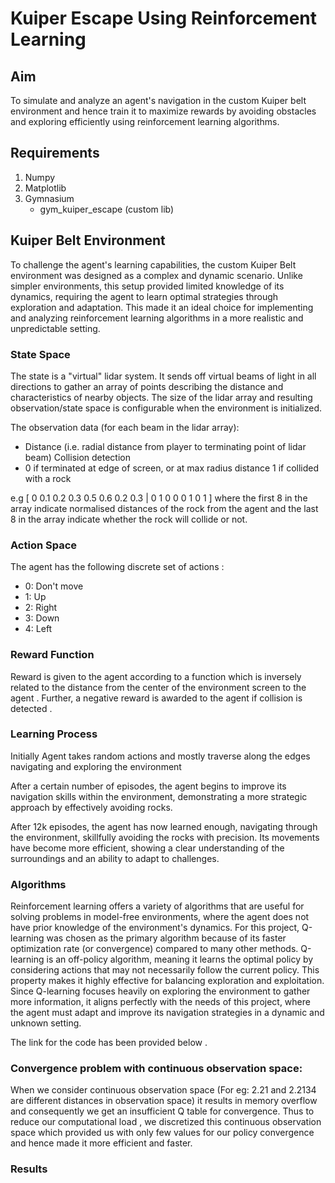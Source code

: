 # Kuiper Escape Using Reinforcement Learning


## Aim
 To simulate and analyze an agent's navigation in the custom Kuiper belt environment and hence train it to maximize rewards by avoiding obstacles and exploring efficiently using reinforcement learning algorithms.


## Requirements
1. Numpy
2. Matplotlib
3. Gymnasium
   - gym_kuiper_escape (custom lib)

## Kuiper Belt Environment
To challenge the agent's learning capabilities, the custom Kuiper Belt environment was designed as a complex and dynamic scenario. Unlike simpler environments, this setup provided limited knowledge of its dynamics, requiring the agent to learn optimal strategies through exploration and adaptation. This made it an ideal choice for implementing and analyzing reinforcement learning algorithms in a more realistic and unpredictable setting.


### State Space
The state is a "virtual" lidar system. It sends off virtual beams of light in all directions to gather an array of points describing the distance and characteristics of nearby objects. The size of the lidar array and resulting observation/state space is configurable when the environment is initialized.

The observation data (for each beam in the lidar array):
- Distance (i.e. radial distance from player to terminating point of lidar beam) Collision detection
- 0 if terminated at edge of screen, or at max radius distance 1 if collided with a rock

e.g [ 0 0.1 0.2 0.3 0.5 0.6 0.2 0.3 | 0 1 0 0 0 1 0 1 ] where the first 8 in the array indicate normalised distances of the rock from the agent and the last 8 in the array indicate whether the rock will collide or not.




### Action Space
The agent has the following discrete set of actions :
- 0: Don't move
- 1: Up
- 2: Right
- 3: Down
- 4: Left




### Reward Function
Reward is given to the agent according to a function which is inversely related to the distance from the center of the environment screen to the agent . Further, a negative reward is awarded to the agent if collision is detected .


### Learning Process
Initially Agent takes random actions and mostly traverse along the edges navigating and exploring the environment




After a certain number of episodes, the agent begins to improve its navigation skills within the environment, demonstrating a more strategic approach by effectively avoiding rocks.





After 12k episodes, the agent has now learned enough, navigating through the environment, skillfully avoiding the rocks with precision. Its movements have become more efficient, showing a clear understanding of the surroundings and an ability to adapt to challenges.




### Algorithms
Reinforcement learning offers a variety of algorithms that are useful for solving problems in model-free environments, where the agent does not have prior knowledge of the environment's dynamics. For this project, Q-learning was chosen as the primary algorithm because of its faster optimization rate (or convergence) compared to many other methods. Q-learning is an off-policy algorithm, meaning it learns the optimal policy by considering actions that may not necessarily follow the current policy. This property makes it highly effective for balancing exploration and exploitation. Since Q-learning focuses heavily on exploring the environment to gather more information, it aligns perfectly with the needs of this project, where the agent must adapt and improve its navigation strategies in a dynamic and unknown setting.

The link for the code has been provided below .


### Convergence problem with continuous observation space: 
When we consider continuous observation space (For eg:  2.21 and 2.2134 are different distances in observation space) it results in memory overflow and consequently we get an insufficient Q table for convergence. Thus to reduce our computational load , we discretized this continuous observation space which provided us with only few values for our policy convergence and hence made it more efficient and faster.




### Results






